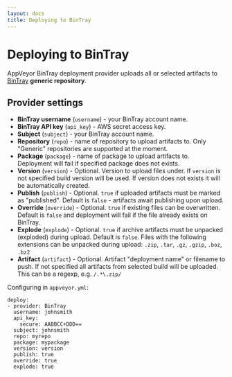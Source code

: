 ```yaml
---
layout: docs
title: Deploying to BinTray
---
```


# Deploying to BinTray

AppVeyor BinTray deployment provider uploads all or selected artifacts to [BinTray](https://bintray.com/) **generic repository**. 

## Provider settings

* **BinTray username** (`username`) - your BinTray account name.
* **BinTray API key** (`api_key`) - AWS secret access key.
* **Subject** (`subject`) - your BinTray account name.
* **Repository** (`repo`) - name of repository to upload artifacts to. Only "Generic" repositories are supported at the moment.
* **Package** (`package`) - name of package to upload artifacts to. Deployment will fail if specified package does not exists.
* **Version** (`version`) - Optional. Version to upload files under. If `version` is not specified build version will be used. If version does not exists it will be automatically created.
* **Publish** (`publish`) - Optional. `true` if uploaded artifacts must be marked as "published". Default is `false` - artifacts await publishing upon upload.
* **Override** (`override`) - Optional. `true` if existing files can be overwritten. Default is `false` and deployment will fail if the file already exists on BinTray.
* **Explode** (`explode`) - Optional. `true` if archive artifacts must be unpacked (exploded) during upload. Default is `false`. Files with the following extensions can be unpacked during upload: `.zip`, `.tar`, `.gz`, `.gzip`, `.boz`, `.bz2`
* **Artifact** (`artifact`) - Optional. Artifact "deployment name" or filename to push. If not specified all artifacts from selected build will be uploaded. This can be a regexp, e.g. `/.*\.zip/`

Configuring in `appveyor.yml`:

    deploy:
    - provider: BinTray
      username: johnsmith
      api_key:
        secure: AABBCC+DDD==
      subject: johnsmith
      repo: myrepo
      package: mypackage
      version: version
      publish: true
      override: true
      explode: true

